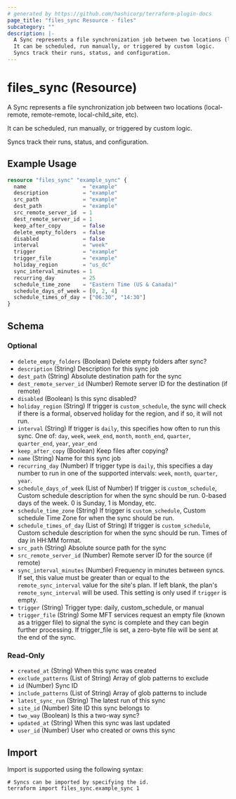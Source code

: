 ```yaml
---
# generated by https://github.com/hashicorp/terraform-plugin-docs
page_title: "files_sync Resource - files"
subcategory: ""
description: |-
  A Sync represents a file synchronization job between two locations (local-remote, remote-remote, local-child_site, etc).
  It can be scheduled, run manually, or triggered by custom logic.
  Syncs track their runs, status, and configuration.
---
```


# files_sync (Resource)

A Sync represents a file synchronization job between two locations (local-remote, remote-remote, local-child_site, etc). 

It can be scheduled, run manually, or triggered by custom logic. 

Syncs track their runs, status, and configuration.

## Example Usage

```terraform
resource "files_sync" "example_sync" {
  name                  = "example"
  description           = "example"
  src_path              = "example"
  dest_path             = "example"
  src_remote_server_id  = 1
  dest_remote_server_id = 1
  keep_after_copy       = false
  delete_empty_folders  = false
  disabled              = false
  interval              = "week"
  trigger               = "example"
  trigger_file          = "example"
  holiday_region        = "us_dc"
  sync_interval_minutes = 1
  recurring_day         = 25
  schedule_time_zone    = "Eastern Time (US & Canada)"
  schedule_days_of_week = [0, 2, 4]
  schedule_times_of_day = ["06:30", "14:30"]
}
```

<!-- schema generated by tfplugindocs -->
## Schema

### Optional

- `delete_empty_folders` (Boolean) Delete empty folders after sync?
- `description` (String) Description for this sync job
- `dest_path` (String) Absolute destination path for the sync
- `dest_remote_server_id` (Number) Remote server ID for the destination (if remote)
- `disabled` (Boolean) Is this sync disabled?
- `holiday_region` (String) If trigger is `custom_schedule`, the sync will check if there is a formal, observed holiday for the region, and if so, it will not run.
- `interval` (String) If trigger is `daily`, this specifies how often to run this sync.  One of: `day`, `week`, `week_end`, `month`, `month_end`, `quarter`, `quarter_end`, `year`, `year_end`
- `keep_after_copy` (Boolean) Keep files after copying?
- `name` (String) Name for this sync job
- `recurring_day` (Number) If trigger type is `daily`, this specifies a day number to run in one of the supported intervals: `week`, `month`, `quarter`, `year`.
- `schedule_days_of_week` (List of Number) If trigger is `custom_schedule`, Custom schedule description for when the sync should be run. 0-based days of the week. 0 is Sunday, 1 is Monday, etc.
- `schedule_time_zone` (String) If trigger is `custom_schedule`, Custom schedule Time Zone for when the sync should be run.
- `schedule_times_of_day` (List of String) If trigger is `custom_schedule`, Custom schedule description for when the sync should be run. Times of day in HH:MM format.
- `src_path` (String) Absolute source path for the sync
- `src_remote_server_id` (Number) Remote server ID for the source (if remote)
- `sync_interval_minutes` (Number) Frequency in minutes between syncs. If set, this value must be greater than or equal to the `remote_sync_interval` value for the site's plan. If left blank, the plan's `remote_sync_interval` will be used. This setting is only used if `trigger` is empty.
- `trigger` (String) Trigger type: daily, custom_schedule, or manual
- `trigger_file` (String) Some MFT services request an empty file (known as a trigger file) to signal the sync is complete and they can begin further processing. If trigger_file is set, a zero-byte file will be sent at the end of the sync.

### Read-Only

- `created_at` (String) When this sync was created
- `exclude_patterns` (List of String) Array of glob patterns to exclude
- `id` (Number) Sync ID
- `include_patterns` (List of String) Array of glob patterns to include
- `latest_sync_run` (String) The latest run of this sync
- `site_id` (Number) Site ID this sync belongs to
- `two_way` (Boolean) Is this a two-way sync?
- `updated_at` (String) When this sync was last updated
- `user_id` (Number) User who created or owns this sync

## Import

Import is supported using the following syntax:

```shell
# Syncs can be imported by specifying the id.
terraform import files_sync.example_sync 1
```
